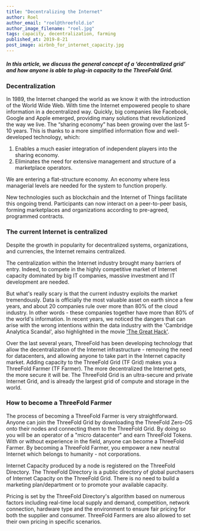 ```yaml
---
title: "Decentralizing the Internet"
author: Roel
author_email: "roel@threefold.io"
author_image_filename: "roel.jpg"
tags: capacity, decentralization, farming
published_at: 2019-8-21
post_image: airbnb_for_internet_capacity.jpg
---
```


##### In this article, we discuss the general concept of a ‘decentralized grid’ and how anyone is able to plug-in capacity to the ThreeFold Grid.

### Decentralization

In 1989, the Internet changed the world as we know it with the introduction of the World Wide Web. With time the Internet empowered people to share information in a decentralized way. Quickly, big companies like Facebook, Google and Apple emerged, providing many solutions that revolutionized the way we live. The “sharing economy” has been growing over the last 5-10 years. This is thanks to a more simplified information flow and well-developed technology, which: 

1. Enables a much easier integration of independent players into the sharing economy.
2. Eliminates the need for extensive management and structure of a marketplace operators.

We are entering a flat-structure economy. An economy where less managerial levels are needed for the system to function properly.

New technologies such as blockchain and the Internet of Things facilitate this ongoing trend. Participants can now interact on a peer-to-peer basis, forming marketplaces and organizations according to pre-agreed, programmed contracts.

### The current Internet is centralized

Despite the growth in popularity for decentralized systems, organizations, and currencies, the Internet remains centralized.

The centralization within the Internet industry brought many barriers of entry. Indeed, to compete in the highly competitive market of Internet capacity dominated by big IT companies, massive investment and IT development are needed.

But what's really scary is that the current industry exploits the market tremendously. Data is officially the most valuable asset on earth since a few years, and about 20 companies rule over more than 80% of the cloud industry. In other words - these companies together have more than 80% of the world's information. In recent years, we noticed the dangers that can arise with the wrong intentions within the data industry with the 'Cambridge Analytica Scandal', also highlighted in the movie ['The Great Hack'](https://www.youtube.com/watch?v=iX8GxLP1FHo).

Over the last several years, ThreeFold has been developing technology that allow the decentralization of the Internet infrastructure - removing the need for datacenters, and allowing anyone to take part in the Internet capacity market. Adding capacity to the ThreeFold Grid (TF Grid) makes you a ThreeFold Farmer (TF Farmer). The more decentralized the Internet gets, the more secure it will be. The ThreeFold Grid is an ultra-secure and private Internet Grid, and is already the largest grid of compute and storage in the world.

### How to become a ThreeFold Farmer

The process of becoming a ThreeFold Farmer is very straightforward. Anyone can join the ThreeFold Grid by downloading the ThreeFold Zero-OS onto their nodes and connecting them to the ThreeFold Grid. By doing so you will be an operator of a "micro datacenter" and earn ThreeFold Tokens. With or without experience in the field, anyone can become a ThreeFold Farmer. By becoming a ThreeFold Farmer, you empower a new neutral Internet which belongs to humanity - not corporations.

Internet Capacity produced by a node is registered on the ThreeFold Directory. The ThreeFold Directory is a public directory of global purchasers of Internet Capacity on the ThreeFold Grid. There is no need to build a marketing plan/department or to promote your available capacity.

Pricing is set by the ThreeFold Directory's algorithm based on numerous factors including real-time local supply and demand, competition, network connection, hardware type and the environment to ensure fair pricing for both the supplier and consumer. ThreeFold Farmers are also allowed to set their own pricing in specific scenarios.
